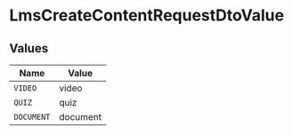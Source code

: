 # LmsCreateContentRequestDtoValue


## Values

| Name       | Value      |
| ---------- | ---------- |
| `VIDEO`    | video      |
| `QUIZ`     | quiz       |
| `DOCUMENT` | document   |